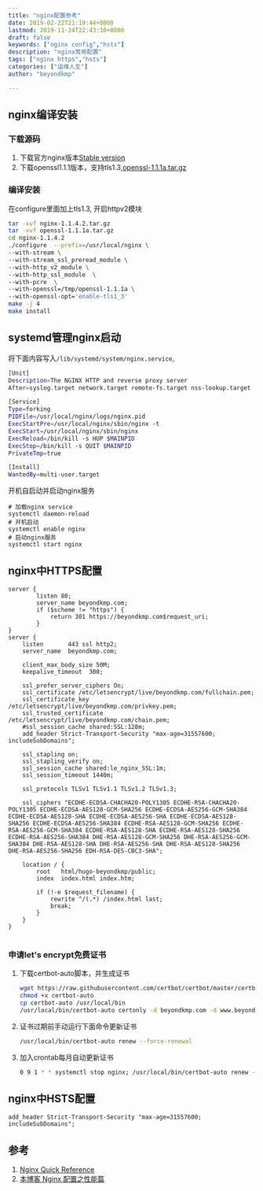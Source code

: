 ```yaml
---
title: "nginx配置参考"
date: 2019-02-22T21:19:44+0800
lastmod: 2019-11-24T22:43:10+0800
draft: false
keywords: ["nginx config","hsts"]
description: "nginx常用配置"
tags: ["nginx https","hsts"]
categories: ["运维人生"]
author: "beyondkmp"

---
```


## nginx编译安装

### 下载源码

1. 下载官方nginx版本[Stable version](http://nginx.org/download/nginx-1.14.2.tar.gz)
2. 下载openssl1.1.1版本，支持tls1.3,[openssl-1.1.1a.tar.gz](https://www.openssl.org/source/openssl-1.1.1a.tar.gz)

### 编译安装

在configure里面加上tls1.3, 开启httpv2模块

```bash
tar -xvf nginx-1.1.4.2.tar.gz
tar -xvf openssl-1.1.1a.tar.gz
cd nginx-1.1.4.2
./configure  --prefix=/usr/local/nginx \
--with-stream \
--with-stream_ssl_preread_module \
--with-http_v2_module \ 
--with-http_ssl_module  \
--with-pcre  \
--with-openssl=/tmp/openssl-1.1.1a \
--with-openssl-opt='enable-tls1_3'
make -j 4
make install
```

<!--more-->

## systemd管理nginx启动

将下面内容写入`/lib/systemd/system/nginx.service`,

```bash
[Unit]
Description=The NGINX HTTP and reverse proxy server
After=syslog.target network.target remote-fs.target nss-lookup.target

[Service]
Type=forking
PIDFile=/usr/local/nginx/logs/nginx.pid
ExecStartPre=/usr/local/nginx/sbin/nginx -t
ExecStart=/usr/local/nginx/sbin/nginx
ExecReload=/bin/kill -s HUP $MAINPID
ExecStop=/bin/kill -s QUIT $MAINPID
PrivateTmp=true

[Install]
WantedBy=multi-user.target

```

开机自启动并启动nginx服务

```shell
# 加载nginx service
systemctl daemon-reload
# 开机启动 
systemctl enable nginx
# 启动nginx服务
systemctl start nginx
```

## nginx中HTTPS配置

```nginx
server {
        listen 80;
        server_name beyondkmp.com;
        if ($scheme != "https") {
            return 301 https://beyondkmp.com$request_uri;
        }
}
server {
    listen       443 ssl http2;
    server_name  beyondkmp.com;

    client_max_body_size 50M;
    keepalive_timeout  300;

    ssl_prefer_server_ciphers On;
    ssl_certificate /etc/letsencrypt/live/beyondkmp.com/fullchain.pem;
    ssl_certificate_key /etc/letsencrypt/live/beyondkmp.com/privkey.pem;
    ssl_trusted_certificate /etc/letsencrypt/live/beyondkmp.com/chain.pem;
    #ssl_session_cache shared:SSL:128m;
    add_header Strict-Transport-Security "max-age=31557600; includeSubDomains";

    ssl_stapling on;
    ssl_stapling_verify on;
    ssl_session_cache shared:le_nginx_SSL:1m;
    ssl_session_timeout 1440m;

    ssl_protocols TLSv1 TLSv1.1 TLSv1.2 TLSv1.3;

    ssl_ciphers "ECDHE-ECDSA-CHACHA20-POLY1305 ECDHE-RSA-CHACHA20-POLY1305 ECDHE-ECDSA-AES128-GCM-SHA256 ECDHE-ECDSA-AES256-GCM-SHA384 ECDHE-ECDSA-AES128-SHA ECDHE-ECDSA-AES256-SHA ECDHE-ECDSA-AES128-SHA256 ECDHE-ECDSA-AES256-SHA384 ECDHE-RSA-AES128-GCM-SHA256 ECDHE-RSA-AES256-GCM-SHA384 ECDHE-RSA-AES128-SHA ECDHE-RSA-AES128-SHA256 ECDHE-RSA-AES256-SHA384 DHE-RSA-AES128-GCM-SHA256 DHE-RSA-AES256-GCM-SHA384 DHE-RSA-AES128-SHA DHE-RSA-AES256-SHA DHE-RSA-AES128-SHA256 DHE-RSA-AES256-SHA256 EDH-RSA-DES-CBC3-SHA";

    location / {
        root   html/hugo-beyondkmp/public;
        index  index.html index.htm;

        if (!-e $request_filename) {
            rewrite ^/(.*) /index.html last;
            break;
        }
    }
}


```

### 申请let's encrypt免费证书

1. 下载certbot-auto脚本，并生成证书

    ```bash
    wget https://raw.githubusercontent.com/certbot/certbot/master/certbot-auto
    chmod +x certbot-auto
    cp certbot-auto /usr/local/bin
    /usr/local/bin/certbot-auto certonly -d beyondkmp.com -d www.beyondkmp.com  --standalone
    ```

3. 证书过期前手动运行下面命令更新证书

    ```bash
    /usr/local/bin/certbot-auto renew --force-renewal
    ```

4. 加入crontab每月自动更新证书

    ```bash
    0 9 1 * * systemctl stop nginx; /usr/local/bin/certbot-auto renew --force-renewal;systemctl start nginx
    ```


## nginx中HSTS配置

```nginx
add_header Strict-Transport-Security "max-age=31557600; includeSubDomains";
```

## 参考

1. [Nginx Quick Reference](https://github.com/trimstray/nginx-quick-reference)
2. [本博客 Nginx 配置之性能篇](https://imququ.com/post/my-nginx-conf-for-wpo.html)
